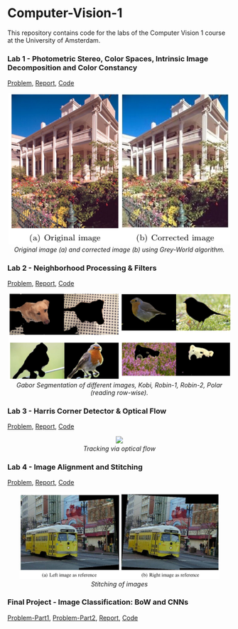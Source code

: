 # Computer-Vision-1

This repository contains code for the labs of the Computer Vision 1 course at the University of Amsterdam.

### Lab 1 - Photometric Stereo, Color Spaces, Intrinsic Image Decomposition and Color Constancy

[Problem](lab1/Lab01_Instruction.pdf), [Report](lab1/photometric-stereo-color.pdf), [Code](lab1/)

<p align="center">
  <img src="fig/fig1.png" width="500" /><br />
  <i>Original image (a) and corrected image (b) using Grey-World algorithm.</i>
  <br />
 </p>
 
 ### Lab 2 - Neighborhood Processing & Filters
 
 [Problem](lab2/Lab02_Instruction.pdf), [Report](lab2/11593040_11576200.pdf), [Code](lab2/)
 
 <p align="center">
  <img src="fig/fig2.png" width="500" /><br />
  <i>Gabor Segmentation of different images, Kobi, Robin-1, Robin-2, Polar (reading row-wise). </i>
  <br />
 </p>
 
 ### Lab 3 - Harris Corner Detector & Optical Flow 
 [Problem](lab3/Lab03_Instruction.pdf), [Report](lab3/harris-corner-detector.pdf), [Code](lab3/)
 
 <p align="center">
  <img src="fig/person_toy.gif" width="350" /><br />
  <i>Tracking via optical flow </i>
</p>

### Lab 4 - Image Alignment and Stitching
[Problem](lab4/Lab04_Instruction.pdf), [Report](lab4/image-alignment-stitching.pdf), [Code](lab4/)

<p align="center">
  <img src="fig/fig3.png" width="450" /><br />
  <i> Stitching of images </i>
  <br />
 </p>
 
### Final Project - Image Classification: BoW and CNNs

[Problem-Part1](final_project/FinalProject_part_1_bow.pdf), [Problem-Part2](final_project/FinalProject_part_2_cnn.pdf), [Report](final_project/final-project-cv.pdf), [Code](final_project/)
